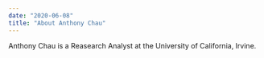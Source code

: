 ```yaml
---
date: "2020-06-08"
title: "About Anthony Chau"
---
```


Anthony Chau is a Reasearch Analyst at the University of California, Irvine.